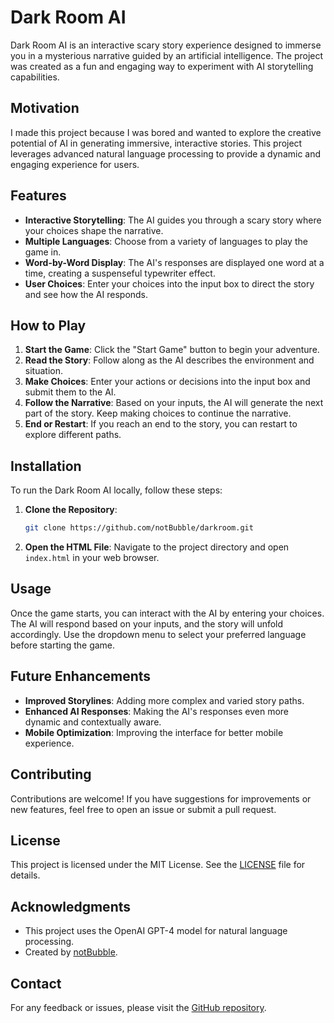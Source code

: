 # Dark Room AI

Dark Room AI is an interactive scary story experience designed to immerse you in a mysterious narrative guided by an artificial intelligence. The project was created as a fun and engaging way to experiment with AI storytelling capabilities.

## Motivation

I made this project because I was bored and wanted to explore the creative potential of AI in generating immersive, interactive stories. This project leverages advanced natural language processing to provide a dynamic and engaging experience for users.

## Features

- **Interactive Storytelling**: The AI guides you through a scary story where your choices shape the narrative.
- **Multiple Languages**: Choose from a variety of languages to play the game in.
- **Word-by-Word Display**: The AI's responses are displayed one word at a time, creating a suspenseful typewriter effect.
- **User Choices**: Enter your choices into the input box to direct the story and see how the AI responds.

## How to Play

1. **Start the Game**: Click the "Start Game" button to begin your adventure.
2. **Read the Story**: Follow along as the AI describes the environment and situation.
3. **Make Choices**: Enter your actions or decisions into the input box and submit them to the AI.
4. **Follow the Narrative**: Based on your inputs, the AI will generate the next part of the story. Keep making choices to continue the narrative.
5. **End or Restart**: If you reach an end to the story, you can restart to explore different paths.

## Installation

To run the Dark Room AI locally, follow these steps:

1. **Clone the Repository**: 
    ```bash
    git clone https://github.com/notBubble/darkroom.git
    ```
2. **Open the HTML File**: Navigate to the project directory and open `index.html` in your web browser.

## Usage

Once the game starts, you can interact with the AI by entering your choices. The AI will respond based on your inputs, and the story will unfold accordingly. Use the dropdown menu to select your preferred language before starting the game.

## Future Enhancements

- **Improved Storylines**: Adding more complex and varied story paths.
- **Enhanced AI Responses**: Making the AI's responses even more dynamic and contextually aware.
- **Mobile Optimization**: Improving the interface for better mobile experience.

## Contributing

Contributions are welcome! If you have suggestions for improvements or new features, feel free to open an issue or submit a pull request.

## License

This project is licensed under the MIT License. See the [LICENSE](https://raw.githubusercontent.com/notBubble/darkroom/main/LICENSE) file for details.

## Acknowledgments

- This project uses the OpenAI GPT-4 model for natural language processing.
- Created by [notBubble](https://github.com/notBubble).

## Contact

For any feedback or issues, please visit the [GitHub repository](https://github.com/notBubble/darkroom).
